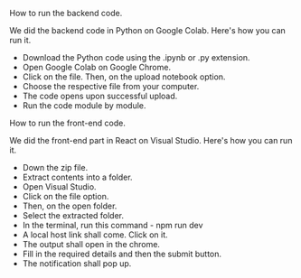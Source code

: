 How to run the backend code.

We did the backend code in Python on Google Colab. Here's how you can run it.

- Download the Python code using the .ipynb or .py extension.
- Open Google Colab on Google Chrome.
- Click on the file. Then, on the upload notebook option.
- Choose the respective file from your computer.
- The code opens upon successful upload.
- Run the code module by module.

How to run the front-end code.

We did the front-end part in React on Visual Studio. Here's how you can run it.

- Down the zip file.
- Extract contents into a folder.
- Open Visual Studio.
- Click on the file option.
- Then, on the open folder.
- Select the extracted folder.
- In the terminal, run this command - npm run dev
- A local host link shall come. Click on it.
- The output shall open in the chrome.
- Fill in the required details and then the submit button.
- The notification shall pop up.
